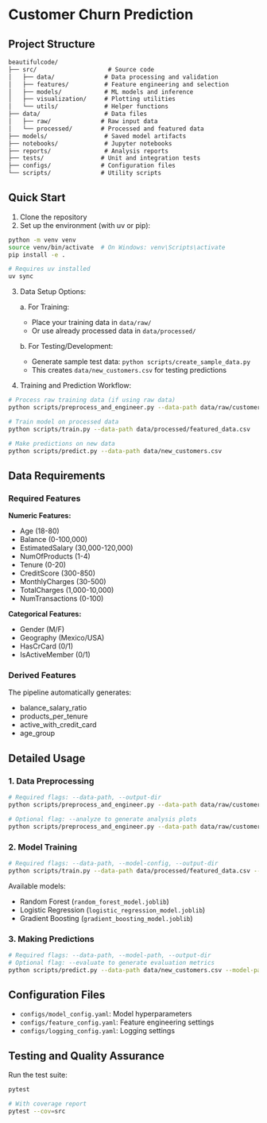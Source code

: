 # Customer Churn Prediction

## Project Structure

```md
beautifulcode/
├── src/                    # Source code
│   ├── data/              # Data processing and validation
│   ├── features/          # Feature engineering and selection
│   ├── models/            # ML models and inference
│   ├── visualization/     # Plotting utilities
│   └── utils/             # Helper functions
├── data/                  # Data files
│   ├── raw/              # Raw input data
│   └── processed/        # Processed and featured data
├── models/                # Saved model artifacts
├── notebooks/             # Jupyter notebooks
├── reports/               # Analysis reports
├── tests/                # Unit and integration tests
├── configs/              # Configuration files
└── scripts/              # Utility scripts
```

## Quick Start

1. Clone the repository
2. Set up the environment (with uv or pip):

```bash
python -m venv venv
source venv/bin/activate  # On Windows: venv\Scripts\activate
pip install -e .
```

```bash
# Requires uv installed
uv sync
```

3. Data Setup Options:

   a. For Training:
   - Place your training data in `data/raw/`
   - Or use already processed data in `data/processed/`

   b. For Testing/Development:
   - Generate sample test data: `python scripts/create_sample_data.py`
   - This creates `data/new_customers.csv` for testing predictions

4. Training and Prediction Workflow:

```bash
# Process raw training data (if using raw data)
python scripts/preprocess_and_engineer.py --data-path data/raw/customer_data.csv

# Train model on processed data
python scripts/train.py --data-path data/processed/featured_data.csv

# Make predictions on new data
python scripts/predict.py --data-path data/new_customers.csv
```

## Data Requirements

### Required Features

**Numeric Features:**

- Age (18-80)
- Balance (0-100,000)
- EstimatedSalary (30,000-120,000)
- NumOfProducts (1-4)
- Tenure (0-20)
- CreditScore (300-850)
- MonthlyCharges (30-500)
- TotalCharges (1,000-10,000)
- NumTransactions (0-100)

**Categorical Features:**

- Gender (M/F)
- Geography (Mexico/USA)
- HasCrCard (0/1)
- IsActiveMember (0/1)

### Derived Features

The pipeline automatically generates:

- balance_salary_ratio
- products_per_tenure
- active_with_credit_card
- age_group

## Detailed Usage

### 1. Data Preprocessing

```bash
# Required flags: --data-path, --output-dir
python scripts/preprocess_and_engineer.py --data-path data/raw/customer_data.csv --output-dir data/processed

# Optional flag: --analyze to generate analysis plots
python scripts/preprocess_and_engineer.py --data-path data/raw/customer_data.csv --output-dir data/processed --analyze
```

### 2. Model Training

```bash
# Required flags: --data-path, --model-config, --output-dir
python scripts/train.py --data-path data/processed/featured_data.csv --model-config configs/model_config.yaml --output-dir models/
```

Available models:

- Random Forest (`random_forest_model.joblib`)
- Logistic Regression (`logistic_regression_model.joblib`)
- Gradient Boosting (`gradient_boosting_model.joblib`)

### 3. Making Predictions

```bash
# Required flags: --data-path, --model-path, --output-dir
# Optional flag: --evaluate to generate evaluation metrics
python scripts/predict.py --data-path data/new_customers.csv --model-path models/random_forest_model.joblib --output-dir predictions/ --evaluate
```

## Configuration Files

- `configs/model_config.yaml`: Model hyperparameters
- `configs/feature_config.yaml`: Feature engineering settings
- `configs/logging_config.yaml`: Logging settings

## Testing and Quality Assurance

Run the test suite:

```bash
pytest
```

```bash
# With coverage report
pytest --cov=src
```
